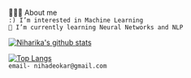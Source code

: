 👩🏻‍💻 About me <br />
`:) I’m interested in Machine Learning` <br />
`🌱 I’m currently learning Neural Networks and NLP` <br />

[![Niharika's github stats](https://github-readme-stats.vercel.app/api?username=deokarniharika&show_icons=true&hide=contribs,prs&cache_seconds=86400&theme=rose_pine)](https://github.com/deokarniharika/github-readme-stats)

[![Top Langs](https://github-readme-stats.vercel.app/api/top-langs/?username=deokarniharika)](https://github.com/deokarniharika/github-readme-stats)
<br />`email- nihadeokar@gmail.com`<br />

<!---
deokarniharika/deokarniharika is a ✨ special ✨ repository because its `README.md` (this file) appears on your GitHub profile.
You can click the Preview link to take a look at your changes.
--->
